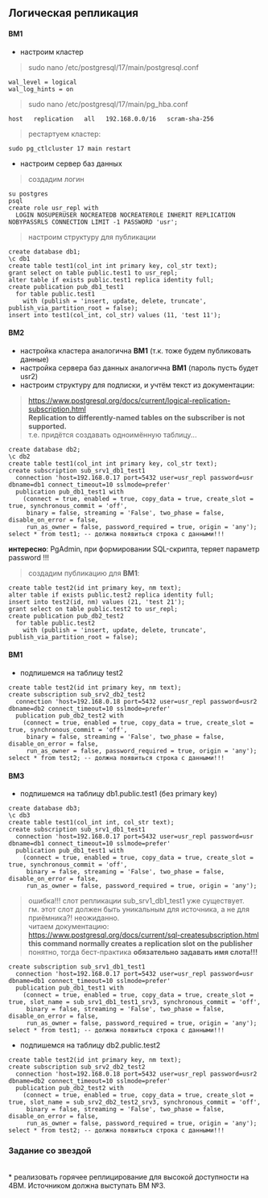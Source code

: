 ## Логическая репликация

#### ВМ1
- настроим кластер
> sudo nano /etc/postgresql/17/main/postgresql.conf
```
wal_level = logical
wal_log_hints = on
```
> sudo nano /etc/postgresql/17/main/pg_hba.conf
```
host   replication   all   192.168.0.0/16   scram-sha-256
```
> рестартуем кластер:
```
sudo pg_ctlcluster 17 main restart
```
- настроим сервер баз данных
> создадим логин
```
su postgres
psql
create role usr_repl with
  LOGIN NOSUPERUSER NOCREATEDB NOCREATEROLE INHERIT REPLICATION NOBYPASSRLS CONNECTION LIMIT -1 PASSWORD 'usr';
```
> настроим структуру для публикации
```
create database db1;
\c db1
create table test1(col_int int primary key, col_str text);
grant select on table public.test1 to usr_repl;
alter table if exists public.test1 replica identity full;
create publication pub_db1_test1
  for table public.test1
    with (publish = 'insert, update, delete, truncate', publish_via_partition_root = false);
insert into test1(col_int, col_str) values (11, 'test 11');
```

#### ВМ2
- настройка кластера аналогична **ВМ1** (т.к. тоже будем публиковать данные)
- настройка сервера баз данных аналогична **ВМ1** (пароль пусть будет usr2)
- настроим структуру для подписки, и учтём текст из документации:
> https://www.postgresql.org/docs/current/logical-replication-subscription.html \
> **Replication to differently-named tables on the subscriber is not supported.** \
> т.е. придётся создавать одноимённую таблицу...
```
create database db2;
\c db2
create table test1(col_int int primary key, col_str text);
create subscription sub_srv1_db1_test1
  connection 'host=192.168.0.17 port=5432 user=usr_repl password=usr dbname=db1 connect_timeout=10 sslmode=prefer'
  publication pub_db1_test1 with
    (connect = true, enabled = true, copy_data = true, create_slot = true, synchronous_commit = 'off',
     binary = false, streaming = 'False', two_phase = false, disable_on_error = false,
     run_as_owner = false, password_required = true, origin = 'any');
select * from test1; -- должна появиться строка с данными!!!
```
**интересно**: PgAdmin, при формировании SQL-скрипта, теряет параметр password !!!
> создадим публикацию для **ВМ1**:
```
create table test2(id int primary key, nm text);
alter table if exists public.test2 replica identity full;
insert into test2(id, nm) values (21, 'test 21');
grant select on table public.test2 to usr_repl;
create publication pub_db2_test2
  for table public.test2
    with (publish = 'insert, update, delete, truncate', publish_via_partition_root = false);
```

#### ВМ1
- подпишемся на таблицу test2
```
create table test2(id int primary key, nm text);
create subscription sub_srv2_db2_test2
  connection 'host=192.168.0.18 port=5432 user=usr_repl password=usr2 dbname=db2 connect_timeout=10 sslmode=prefer'
  publication pub_db2_test2 with
    (connect = true, enabled = true, copy_data = true, create_slot = true, synchronous_commit = 'off',
     binary = false, streaming = 'False', two_phase = false, disable_on_error = false,
     run_as_owner = false, password_required = true, origin = 'any');
select * from test2; -- должна появиться строка с данными!!!
```

#### ВМ3
- подпишемся на таблицу db1.public.test1 (без primary key)
```
create database db3;
\c db3
create table test1(col_int int, col_str text);
create subscription sub_srv1_db1_test1
  connection 'host=192.168.0.17 port=5432 user=usr_repl password=usr dbname=db1 connect_timeout=10 sslmode=prefer'
  publication pub_db1_test1 with
    (connect = true, enabled = true, copy_data = true, create_slot = true, synchronous_commit = 'off',
     binary = false, streaming = 'False', two_phase = false, disable_on_error = false,
     run_as_owner = false, password_required = true, origin = 'any');
```
> ошибка!!! слот репликации sub_srv1_db1_test1 уже существует. \
> гм. этот слот должен быть уникальным для источника, а не для приёмника?! неожиданно. \
> читаем документацию: https://www.postgresql.org/docs/current/sql-createsubscription.html \
> **this command normally creates a replication slot on the publisher** \
> понятно, тогда бест-практика **обязательно задавать имя слота!!!**
```
create subscription sub_srv1_db1_test1
  connection 'host=192.168.0.17 port=5432 user=usr_repl password=usr dbname=db1 connect_timeout=10 sslmode=prefer'
  publication pub_db1_test1 with
    (connect = true, enabled = true, copy_data = true, create_slot = true, slot_name = sub_srv1_db1_test1_srv3, synchronous_commit = 'off',
     binary = false, streaming = 'False', two_phase = false, disable_on_error = false,
     run_as_owner = false, password_required = true, origin = 'any');
select * from test1; -- должна появиться строка с данными!!!
```
- подпишемся на таблицу db2.public.test2
```
create table test2(id int primary key, nm text);
create subscription sub_srv2_db2_test2
  connection 'host=192.168.0.18 port=5432 user=usr_repl password=usr2 dbname=db2 connect_timeout=10 sslmode=prefer'
  publication pub_db2_test2 with
    (connect = true, enabled = true, copy_data = true, create_slot = true, slot_name = sub_srv2_db2_test2_srv3, synchronous_commit = 'off',
     binary = false, streaming = 'False', two_phase = false, disable_on_error = false,
     run_as_owner = false, password_required = true, origin = 'any');
select * from test2; -- должна появиться строка с данными!!!
```

### Задание со звездой



<p><br>* реализовать горячее реплицирование для высокой доступности на 4ВМ. Источником должна выступать ВМ №3.</p>
